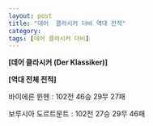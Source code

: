 ```yaml
---
layout: post
title: "데어  클라시커 더비 역대 전적"
category: 
tags: [데어 클라시커 더비]
---
```


**[데어 클라시커 (Der Klassiker)]**


**[역대 전체 전적]**

바이에른 뮌헨 : 102전 46승 29무 27패

보루시아 도르트문트 : 102전 27승 29무 46패

